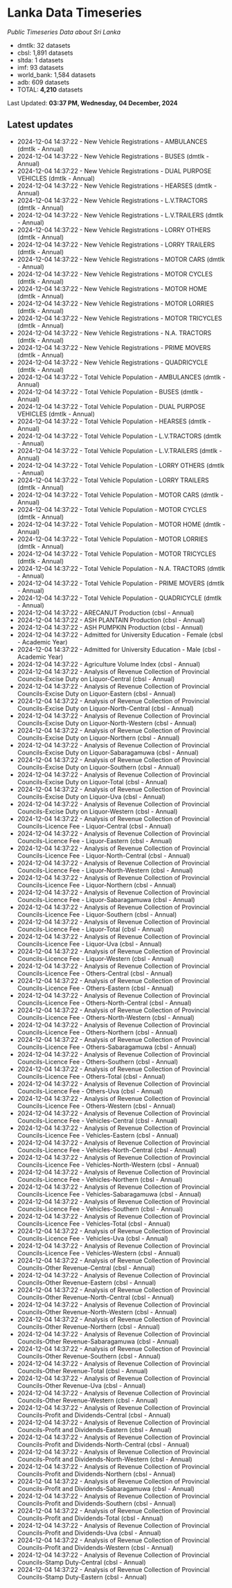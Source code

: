 # Lanka Data Timeseries
*Public Timeseries Data about Sri Lanka*

* dmtlk: 32 datasets
* cbsl: 1,891 datasets
* sltda: 1 datasets
* imf: 93 datasets
* world_bank: 1,584 datasets
* adb: 609 datasets
* TOTAL: **4,210** datasets

Last Updated: **03:37 PM, Wednesday, 04 December, 2024**

## Latest updates

* 2024-12-04 14:37:22 - New Vehicle Registrations - AMBULANCES (dmtlk - Annual)
* 2024-12-04 14:37:22 - New Vehicle Registrations - BUSES (dmtlk - Annual)
* 2024-12-04 14:37:22 - New Vehicle Registrations - DUAL PURPOSE VEHICLES (dmtlk - Annual)
* 2024-12-04 14:37:22 - New Vehicle Registrations - HEARSES (dmtlk - Annual)
* 2024-12-04 14:37:22 - New Vehicle Registrations - L.V.TRACTORS (dmtlk - Annual)
* 2024-12-04 14:37:22 - New Vehicle Registrations - L.V.TRAILERS (dmtlk - Annual)
* 2024-12-04 14:37:22 - New Vehicle Registrations - LORRY OTHERS (dmtlk - Annual)
* 2024-12-04 14:37:22 - New Vehicle Registrations - LORRY TRAILERS (dmtlk - Annual)
* 2024-12-04 14:37:22 - New Vehicle Registrations - MOTOR CARS (dmtlk - Annual)
* 2024-12-04 14:37:22 - New Vehicle Registrations - MOTOR CYCLES (dmtlk - Annual)
* 2024-12-04 14:37:22 - New Vehicle Registrations - MOTOR HOME (dmtlk - Annual)
* 2024-12-04 14:37:22 - New Vehicle Registrations - MOTOR LORRIES (dmtlk - Annual)
* 2024-12-04 14:37:22 - New Vehicle Registrations - MOTOR TRICYCLES (dmtlk - Annual)
* 2024-12-04 14:37:22 - New Vehicle Registrations - N.A. TRACTORS (dmtlk - Annual)
* 2024-12-04 14:37:22 - New Vehicle Registrations - PRIME MOVERS (dmtlk - Annual)
* 2024-12-04 14:37:22 - New Vehicle Registrations - QUADRICYCLE (dmtlk - Annual)
* 2024-12-04 14:37:22 - Total Vehicle Population - AMBULANCES (dmtlk - Annual)
* 2024-12-04 14:37:22 - Total Vehicle Population - BUSES (dmtlk - Annual)
* 2024-12-04 14:37:22 - Total Vehicle Population - DUAL PURPOSE VEHICLES (dmtlk - Annual)
* 2024-12-04 14:37:22 - Total Vehicle Population - HEARSES (dmtlk - Annual)
* 2024-12-04 14:37:22 - Total Vehicle Population - L.V.TRACTORS (dmtlk - Annual)
* 2024-12-04 14:37:22 - Total Vehicle Population - L.V.TRAILERS (dmtlk - Annual)
* 2024-12-04 14:37:22 - Total Vehicle Population - LORRY OTHERS (dmtlk - Annual)
* 2024-12-04 14:37:22 - Total Vehicle Population - LORRY TRAILERS (dmtlk - Annual)
* 2024-12-04 14:37:22 - Total Vehicle Population - MOTOR CARS (dmtlk - Annual)
* 2024-12-04 14:37:22 - Total Vehicle Population - MOTOR CYCLES (dmtlk - Annual)
* 2024-12-04 14:37:22 - Total Vehicle Population - MOTOR HOME (dmtlk - Annual)
* 2024-12-04 14:37:22 - Total Vehicle Population - MOTOR LORRIES (dmtlk - Annual)
* 2024-12-04 14:37:22 - Total Vehicle Population - MOTOR TRICYCLES (dmtlk - Annual)
* 2024-12-04 14:37:22 - Total Vehicle Population - N.A. TRACTORS (dmtlk - Annual)
* 2024-12-04 14:37:22 - Total Vehicle Population - PRIME MOVERS (dmtlk - Annual)
* 2024-12-04 14:37:22 - Total Vehicle Population - QUADRICYCLE (dmtlk - Annual)
* 2024-12-04 14:37:22 - ARECANUT Production (cbsl - Annual)
* 2024-12-04 14:37:22 - ASH PLANTAIN Production (cbsl - Annual)
* 2024-12-04 14:37:22 - ASH PUMPKIN Production (cbsl - Annual)
* 2024-12-04 14:37:22 - Admitted for University Education - Female (cbsl - Academic Year)
* 2024-12-04 14:37:22 - Admitted for University Education - Male (cbsl - Academic Year)
* 2024-12-04 14:37:22 - Agriculture Volume Index (cbsl - Annual)
* 2024-12-04 14:37:22 - Analysis of Revenue Collection of Provincial Councils-Excise Duty on Liquor-Central (cbsl - Annual)
* 2024-12-04 14:37:22 - Analysis of Revenue Collection of Provincial Councils-Excise Duty on Liquor-Eastern (cbsl - Annual)
* 2024-12-04 14:37:22 - Analysis of Revenue Collection of Provincial Councils-Excise Duty on Liquor-North-Central (cbsl - Annual)
* 2024-12-04 14:37:22 - Analysis of Revenue Collection of Provincial Councils-Excise Duty on Liquor-North-Western (cbsl - Annual)
* 2024-12-04 14:37:22 - Analysis of Revenue Collection of Provincial Councils-Excise Duty on Liquor-Northern (cbsl - Annual)
* 2024-12-04 14:37:22 - Analysis of Revenue Collection of Provincial Councils-Excise Duty on Liquor-Sabaragamuwa (cbsl - Annual)
* 2024-12-04 14:37:22 - Analysis of Revenue Collection of Provincial Councils-Excise Duty on Liquor-Southern (cbsl - Annual)
* 2024-12-04 14:37:22 - Analysis of Revenue Collection of Provincial Councils-Excise Duty on Liquor-Total (cbsl - Annual)
* 2024-12-04 14:37:22 - Analysis of Revenue Collection of Provincial Councils-Excise Duty on Liquor-Uva (cbsl - Annual)
* 2024-12-04 14:37:22 - Analysis of Revenue Collection of Provincial Councils-Excise Duty on Liquor-Western (cbsl - Annual)
* 2024-12-04 14:37:22 - Analysis of Revenue Collection of Provincial Councils-Licence Fee - Liquor-Central (cbsl - Annual)
* 2024-12-04 14:37:22 - Analysis of Revenue Collection of Provincial Councils-Licence Fee - Liquor-Eastern (cbsl - Annual)
* 2024-12-04 14:37:22 - Analysis of Revenue Collection of Provincial Councils-Licence Fee - Liquor-North-Central (cbsl - Annual)
* 2024-12-04 14:37:22 - Analysis of Revenue Collection of Provincial Councils-Licence Fee - Liquor-North-Western (cbsl - Annual)
* 2024-12-04 14:37:22 - Analysis of Revenue Collection of Provincial Councils-Licence Fee - Liquor-Northern (cbsl - Annual)
* 2024-12-04 14:37:22 - Analysis of Revenue Collection of Provincial Councils-Licence Fee - Liquor-Sabaragamuwa (cbsl - Annual)
* 2024-12-04 14:37:22 - Analysis of Revenue Collection of Provincial Councils-Licence Fee - Liquor-Southern (cbsl - Annual)
* 2024-12-04 14:37:22 - Analysis of Revenue Collection of Provincial Councils-Licence Fee - Liquor-Total (cbsl - Annual)
* 2024-12-04 14:37:22 - Analysis of Revenue Collection of Provincial Councils-Licence Fee - Liquor-Uva (cbsl - Annual)
* 2024-12-04 14:37:22 - Analysis of Revenue Collection of Provincial Councils-Licence Fee - Liquor-Western (cbsl - Annual)
* 2024-12-04 14:37:22 - Analysis of Revenue Collection of Provincial Councils-Licence Fee - Others-Central (cbsl - Annual)
* 2024-12-04 14:37:22 - Analysis of Revenue Collection of Provincial Councils-Licence Fee - Others-Eastern (cbsl - Annual)
* 2024-12-04 14:37:22 - Analysis of Revenue Collection of Provincial Councils-Licence Fee - Others-North-Central (cbsl - Annual)
* 2024-12-04 14:37:22 - Analysis of Revenue Collection of Provincial Councils-Licence Fee - Others-North-Western (cbsl - Annual)
* 2024-12-04 14:37:22 - Analysis of Revenue Collection of Provincial Councils-Licence Fee - Others-Northern (cbsl - Annual)
* 2024-12-04 14:37:22 - Analysis of Revenue Collection of Provincial Councils-Licence Fee - Others-Sabaragamuwa (cbsl - Annual)
* 2024-12-04 14:37:22 - Analysis of Revenue Collection of Provincial Councils-Licence Fee - Others-Southern (cbsl - Annual)
* 2024-12-04 14:37:22 - Analysis of Revenue Collection of Provincial Councils-Licence Fee - Others-Total (cbsl - Annual)
* 2024-12-04 14:37:22 - Analysis of Revenue Collection of Provincial Councils-Licence Fee - Others-Uva (cbsl - Annual)
* 2024-12-04 14:37:22 - Analysis of Revenue Collection of Provincial Councils-Licence Fee - Others-Western (cbsl - Annual)
* 2024-12-04 14:37:22 - Analysis of Revenue Collection of Provincial Councils-Licence Fee - Vehicles-Central (cbsl - Annual)
* 2024-12-04 14:37:22 - Analysis of Revenue Collection of Provincial Councils-Licence Fee - Vehicles-Eastern (cbsl - Annual)
* 2024-12-04 14:37:22 - Analysis of Revenue Collection of Provincial Councils-Licence Fee - Vehicles-North-Central (cbsl - Annual)
* 2024-12-04 14:37:22 - Analysis of Revenue Collection of Provincial Councils-Licence Fee - Vehicles-North-Western (cbsl - Annual)
* 2024-12-04 14:37:22 - Analysis of Revenue Collection of Provincial Councils-Licence Fee - Vehicles-Northern (cbsl - Annual)
* 2024-12-04 14:37:22 - Analysis of Revenue Collection of Provincial Councils-Licence Fee - Vehicles-Sabaragamuwa (cbsl - Annual)
* 2024-12-04 14:37:22 - Analysis of Revenue Collection of Provincial Councils-Licence Fee - Vehicles-Southern (cbsl - Annual)
* 2024-12-04 14:37:22 - Analysis of Revenue Collection of Provincial Councils-Licence Fee - Vehicles-Total (cbsl - Annual)
* 2024-12-04 14:37:22 - Analysis of Revenue Collection of Provincial Councils-Licence Fee - Vehicles-Uva (cbsl - Annual)
* 2024-12-04 14:37:22 - Analysis of Revenue Collection of Provincial Councils-Licence Fee - Vehicles-Western (cbsl - Annual)
* 2024-12-04 14:37:22 - Analysis of Revenue Collection of Provincial Councils-Other Revenue-Central (cbsl - Annual)
* 2024-12-04 14:37:22 - Analysis of Revenue Collection of Provincial Councils-Other Revenue-Eastern (cbsl - Annual)
* 2024-12-04 14:37:22 - Analysis of Revenue Collection of Provincial Councils-Other Revenue-North-Central (cbsl - Annual)
* 2024-12-04 14:37:22 - Analysis of Revenue Collection of Provincial Councils-Other Revenue-North-Western (cbsl - Annual)
* 2024-12-04 14:37:22 - Analysis of Revenue Collection of Provincial Councils-Other Revenue-Northern (cbsl - Annual)
* 2024-12-04 14:37:22 - Analysis of Revenue Collection of Provincial Councils-Other Revenue-Sabaragamuwa (cbsl - Annual)
* 2024-12-04 14:37:22 - Analysis of Revenue Collection of Provincial Councils-Other Revenue-Southern (cbsl - Annual)
* 2024-12-04 14:37:22 - Analysis of Revenue Collection of Provincial Councils-Other Revenue-Total (cbsl - Annual)
* 2024-12-04 14:37:22 - Analysis of Revenue Collection of Provincial Councils-Other Revenue-Uva (cbsl - Annual)
* 2024-12-04 14:37:22 - Analysis of Revenue Collection of Provincial Councils-Other Revenue-Western (cbsl - Annual)
* 2024-12-04 14:37:22 - Analysis of Revenue Collection of Provincial Councils-Profit and Dividends-Central (cbsl - Annual)
* 2024-12-04 14:37:22 - Analysis of Revenue Collection of Provincial Councils-Profit and Dividends-Eastern (cbsl - Annual)
* 2024-12-04 14:37:22 - Analysis of Revenue Collection of Provincial Councils-Profit and Dividends-North-Central (cbsl - Annual)
* 2024-12-04 14:37:22 - Analysis of Revenue Collection of Provincial Councils-Profit and Dividends-North-Western (cbsl - Annual)
* 2024-12-04 14:37:22 - Analysis of Revenue Collection of Provincial Councils-Profit and Dividends-Northern (cbsl - Annual)
* 2024-12-04 14:37:22 - Analysis of Revenue Collection of Provincial Councils-Profit and Dividends-Sabaragamuwa (cbsl - Annual)
* 2024-12-04 14:37:22 - Analysis of Revenue Collection of Provincial Councils-Profit and Dividends-Southern (cbsl - Annual)
* 2024-12-04 14:37:22 - Analysis of Revenue Collection of Provincial Councils-Profit and Dividends-Total (cbsl - Annual)
* 2024-12-04 14:37:22 - Analysis of Revenue Collection of Provincial Councils-Profit and Dividends-Uva (cbsl - Annual)
* 2024-12-04 14:37:22 - Analysis of Revenue Collection of Provincial Councils-Profit and Dividends-Western (cbsl - Annual)
* 2024-12-04 14:37:22 - Analysis of Revenue Collection of Provincial Councils-Stamp Duty-Central (cbsl - Annual)
* 2024-12-04 14:37:22 - Analysis of Revenue Collection of Provincial Councils-Stamp Duty-Eastern (cbsl - Annual)